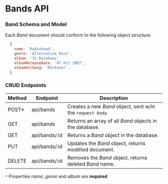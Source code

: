 # Bands API

### Band Schema and Model

Each _Band_ document should conform to the following object structure:

<!-- ```js
{
    name: 'Radiohead',
    genre: 'Alternative Rock',
    album: {
      name: 'In Rainbows',
      releaseDate: '07 Oct 2007',
      favSong: 'Reckoner',
    },
  });
}
``` -->

```js
  {
    name: 'Radiohead',
    genre: 'Alternative Rock',
    album: 'In Rainbows'
    albumReleaseDate: '07 Oct 2007',
    albumHitSong: 'Reckoner',
  }
```

### CRUD Endpoints

| Method | Endpoint      | Description                                                |
| ------ | ------------- | ---------------------------------------------------------- |
| POST\* | api/bands     | Creates a new _Band_ object, sent w/in the `request body`. |
| GET    | api/bands     | Returns an array of all _Band_ objects in the database.    |
| GET    | api/bands/:id | Returns a _Band_ object in the database.                   |
| PUT    | api/bands/:id | Updates the _Band_ object, returns modified document.      |
| DELETE | api/bands/:id | Removes the _Band_ object, returns deleted _Band_ name.    |

`*` Properties _name_, _genre_ and _album_ are **required**
